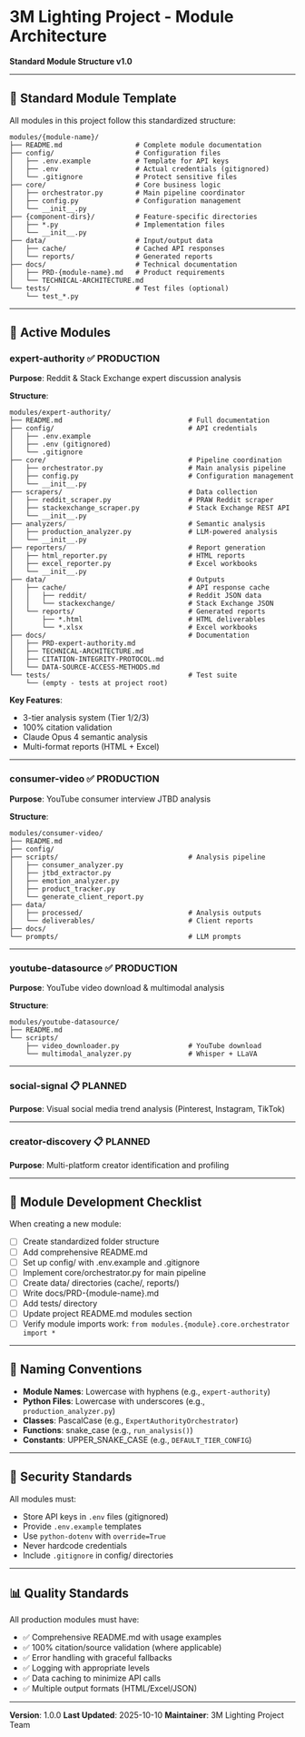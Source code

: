 # 3M Lighting Project - Module Architecture

**Standard Module Structure v1.0**

---

## 📁 **Standard Module Template**

All modules in this project follow this standardized structure:

```
modules/{module-name}/
├── README.md                  # Complete module documentation
├── config/                    # Configuration files
│   ├── .env.example           # Template for API keys
│   ├── .env                   # Actual credentials (gitignored)
│   └── .gitignore             # Protect sensitive files
├── core/                      # Core business logic
│   ├── orchestrator.py        # Main pipeline coordinator
│   ├── config.py              # Configuration management
│   └── __init__.py
├── {component-dirs}/          # Feature-specific directories
│   ├── *.py                   # Implementation files
│   └── __init__.py
├── data/                      # Input/output data
│   ├── cache/                 # Cached API responses
│   └── reports/               # Generated reports
├── docs/                      # Technical documentation
│   ├── PRD-{module-name}.md   # Product requirements
│   └── TECHNICAL-ARCHITECTURE.md
└── tests/                     # Test files (optional)
    └── test_*.py
```

---

## 🔧 **Active Modules**

### **expert-authority** ✅ PRODUCTION
**Purpose**: Reddit & Stack Exchange expert discussion analysis

**Structure**:
```
modules/expert-authority/
├── README.md                               # Full documentation
├── config/                                 # API credentials
│   ├── .env.example
│   ├── .env (gitignored)
│   └── .gitignore
├── core/                                   # Pipeline coordination
│   ├── orchestrator.py                     # Main analysis pipeline
│   ├── config.py                           # Configuration management
│   └── __init__.py
├── scrapers/                               # Data collection
│   ├── reddit_scraper.py                   # PRAW Reddit scraper
│   ├── stackexchange_scraper.py            # Stack Exchange REST API
│   └── __init__.py
├── analyzers/                              # Semantic analysis
│   ├── production_analyzer.py              # LLM-powered analysis
│   └── __init__.py
├── reporters/                              # Report generation
│   ├── html_reporter.py                    # HTML reports
│   ├── excel_reporter.py                   # Excel workbooks
│   └── __init__.py
├── data/                                   # Outputs
│   ├── cache/                              # API response cache
│   │   ├── reddit/                         # Reddit JSON data
│   │   └── stackexchange/                  # Stack Exchange JSON
│   └── reports/                            # Generated reports
│       ├── *.html                          # HTML deliverables
│       └── *.xlsx                          # Excel workbooks
├── docs/                                   # Documentation
│   ├── PRD-expert-authority.md
│   ├── TECHNICAL-ARCHITECTURE.md
│   ├── CITATION-INTEGRITY-PROTOCOL.md
│   └── DATA-SOURCE-ACCESS-METHODS.md
└── tests/                                  # Test suite
    └── (empty - tests at project root)
```

**Key Features**:
- 3-tier analysis system (Tier 1/2/3)
- 100% citation validation
- Claude Opus 4 semantic analysis
- Multi-format reports (HTML + Excel)

---

### **consumer-video** ✅ PRODUCTION
**Purpose**: YouTube consumer interview JTBD analysis

**Structure**:
```
modules/consumer-video/
├── README.md
├── config/
├── scripts/                                # Analysis pipeline
│   ├── consumer_analyzer.py
│   ├── jtbd_extractor.py
│   ├── emotion_analyzer.py
│   ├── product_tracker.py
│   └── generate_client_report.py
├── data/
│   ├── processed/                          # Analysis outputs
│   └── deliverables/                       # Client reports
├── docs/
└── prompts/                                # LLM prompts
```

---

### **youtube-datasource** ✅ PRODUCTION
**Purpose**: YouTube video download & multimodal analysis

**Structure**:
```
modules/youtube-datasource/
├── README.md
└── scripts/
    ├── video_downloader.py                 # YouTube download
    └── multimodal_analyzer.py              # Whisper + LLaVA
```

---

### **social-signal** 📋 PLANNED
**Purpose**: Visual social media trend analysis (Pinterest, Instagram, TikTok)

---

### **creator-discovery** 📋 PLANNED
**Purpose**: Multi-platform creator identification and profiling

---

## 🎯 **Module Development Checklist**

When creating a new module:

- [ ] Create standardized folder structure
- [ ] Add comprehensive README.md
- [ ] Set up config/ with .env.example and .gitignore
- [ ] Implement core/orchestrator.py for main pipeline
- [ ] Create data/ directories (cache/, reports/)
- [ ] Write docs/PRD-{module-name}.md
- [ ] Add tests/ directory
- [ ] Update project README.md modules section
- [ ] Verify module imports work: `from modules.{module}.core.orchestrator import *`

---

## 📝 **Naming Conventions**

- **Module Names**: Lowercase with hyphens (e.g., `expert-authority`)
- **Python Files**: Lowercase with underscores (e.g., `production_analyzer.py`)
- **Classes**: PascalCase (e.g., `ExpertAuthorityOrchestrator`)
- **Functions**: snake_case (e.g., `run_analysis()`)
- **Constants**: UPPER_SNAKE_CASE (e.g., `DEFAULT_TIER_CONFIG`)

---

## 🔐 **Security Standards**

All modules must:
- Store API keys in `.env` files (gitignored)
- Provide `.env.example` templates
- Use `python-dotenv` with `override=True`
- Never hardcode credentials
- Include `.gitignore` in config/ directories

---

## 📊 **Quality Standards**

All production modules must have:
- ✅ Comprehensive README.md with usage examples
- ✅ 100% citation/source validation (where applicable)
- ✅ Error handling with graceful fallbacks
- ✅ Logging with appropriate levels
- ✅ Data caching to minimize API calls
- ✅ Multiple output formats (HTML/Excel/JSON)

---

**Version**: 1.0.0
**Last Updated**: 2025-10-10
**Maintainer**: 3M Lighting Project Team
